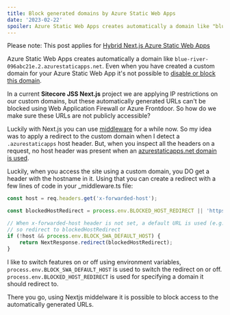 ```yaml
---
title: Block generated domains by Azure Static Web Apps
date: '2023-02-22'
spoiler: Azure Static Web Apps creates automatically a domain like "blue-river-096abc21e.2.azurestaticapps.net", how can you block this domain on a Hybrid Next.js implementation?
---
```


Please note: This post applies for [Hybrid Next.js Azure Static Web Apps](https://learn.microsoft.com/en-us/azure/static-web-apps/deploy-nextjs-hybrid)

Azure Static Web Apps creates automatically a domain like `blue-river-096abc21e.2.azurestaticapps.net`. Even when you have created a custom domain for your Azure Static Web App it's not possible to [disable or block this domain](https://techcommunity.microsoft.com/t5/apps-on-azure/is-it-possible-to-disable-the-default-url-assigned-to-the-azure/m-p/2017272).

In a current **Sitecore JSS Next.js** project we are applying IP restrictions on our custom domains, but these automatically generated URLs can't be blocked using Web Application Firewall or Azure Frontdoor. So how do we make sure these URLs are not publicly accessible? 

Luckily with Next.js you can use [middleware](https://nextjs.org/docs/advanced-features/middleware) for a while now. So my idea was to apply a redirect to the custom domain when I detect a `.azurestaticapps` host header. But, when you inspect all the headers on a request, no host header was present when an [azurestaticapps.net domain is used](https://github.com/Azure/static-web-apps/issues/1012). 

Luckily, when you access the site using a custom domain, you DO get a header with the hostname in it. Using that you can create a redirect with a few lines of code in your _middleware.ts file:

```javascript
const host = req.headers.get('x-forwarded-host');

const blockedHostRedirect = process.env.BLOCKED_HOST_REDIRECT || 'https://www.erwinsmit.com';

// When x-forwarded-host header is not set, a default URL is used (e.g. blue-river-096abc21e.2.azurestaticapps.net)
// so redirect to blockedHostRedirect
if (!host && process.env.BLOCK_SWA_DEFAULT_HOST) {
    return NextResponse.redirect(blockedHostRedirect);
}
```

I like to switch features on or off using environment variables, `process.env.BLOCK_SWA_DEFAULT_HOST` is used to switch the redirect on or off. 
`process.env.BLOCKED_HOST_REDIRECT` is used for specifying a domain it should redirect to.

There you go, using Nextjs middelware it is possible to block access to the automatically generated URLs. 